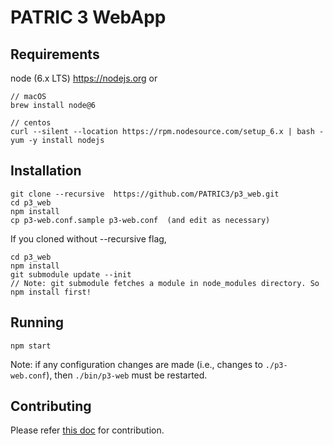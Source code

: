 # PATRIC 3 WebApp

## Requirements

node   (6.x LTS) https://nodejs.org or

```
// macOS
brew install node@6

// centos
curl --silent --location https://rpm.nodesource.com/setup_6.x | bash -
yum -y install nodejs
```


## Installation

```
git clone --recursive  https://github.com/PATRIC3/p3_web.git
cd p3_web
npm install
cp p3-web.conf.sample p3-web.conf  (and edit as necessary)
```

If you cloned without --recursive flag,
```
cd p3_web
npm install
git submodule update --init
// Note: git submodule fetches a module in node_modules directory. So npm install first!
```

## Running

```
npm start
```

Note: if any configuration changes are made (i.e., changes to `./p3-web.conf`), then `./bin/p3-web` must be restarted.  


## Contributing

Please refer [this doc](CONTRIBUTING.md) for contribution.

